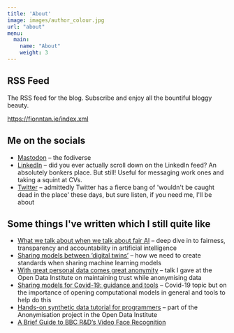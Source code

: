 ```yaml
---
title: 'About'
image: images/author_colour.jpg
url: "about"
menu:
  main:
    name: "About"
    weight: 3
---
```


## RSS Feed

The RSS feed for the blog. Subscribe and enjoy all the bountiful bloggy beauty.

<a href="https://fionntan.ie/index.xml" target="_blank">https://fionntan.ie/index.xml</a>


## Me on the socials

- [Mastodon](https://mastodon.ie/@fionntan) – the fodiverse
- [LinkedIn](https://www.linkedin.com/in/fionnt%C3%A1n-o-donnell-93b3099b/) – did you ever actually scroll down on the LinkedIn feed? An absolutely bonkers place. But still! Useful for messaging work ones and taking a squint at CVs.
- [Twitter](https://twitter.com/fionntan) – admittedly Twitter has a fierce bang of 'wouldn't be caught dead in the place' these days, but sure listen, if you need me, I'll be about

## Some things I've written which I still quite like

- [What we talk about when we talk about fair AI](https://medium.com/bbc-news-labs/what-we-talk-about-when-we-talk-about-fair-ai-8c72204f0798) – deep dive in to fairness, transparency and accountability in artificial intelligence
- [Sharing models between ‘digital twins’](https://theodi.org/article/sharing-models-between-digital-twins/) – how we need to create standards when sharing machine learning models
- [With great personal data comes great anonymity](https://youtu.be/dTlVo8Xim-4) – talk I gave at the Open Data Institute on maintaining trust while anonymising data
- [Sharing models for Covid-19: guidance and tools](https://theodi.org/article/sharing-models-for-covid-19-guidance-and-tools/) – Covid-19 topic but on the importance of opening computational models in general and tools to help do this
- [Hands-on synthetic data tutorial for programmers](https://github.com/theodi/synthetic-data-tutorial) – part of the Anonymisation project in the Open Data Institute
- [A Brief Guide to BBC R&D’s Video Face Recognition](https://medium.com/bbc-news-labs/a-brief-guide-to-bbc-r-ds-video-face-recognition-27f6253c0dc8)

